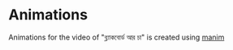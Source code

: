 # Animations
Animations for the video of "ব্ল্যাকবোর্ড আর চা" is created using [manim](http://github.com/3b1b/manim)
